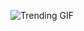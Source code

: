
<!-- GIF_SECTION -->
![Trending GIF](https://media3.giphy.com/media/v1.Y2lkPThiYjIxNzcyY3NoMXM0OXczMmliam0wbG9wejhsdTFheTFvOHozNDZ2b3Vvc2h4ZiZlcD12MV9naWZzX3NlYXJjaCZjdD1n/okFG5aJWqRGMYXoKTD/giphy.gif)
<!-- END_GIF_SECTION -->
